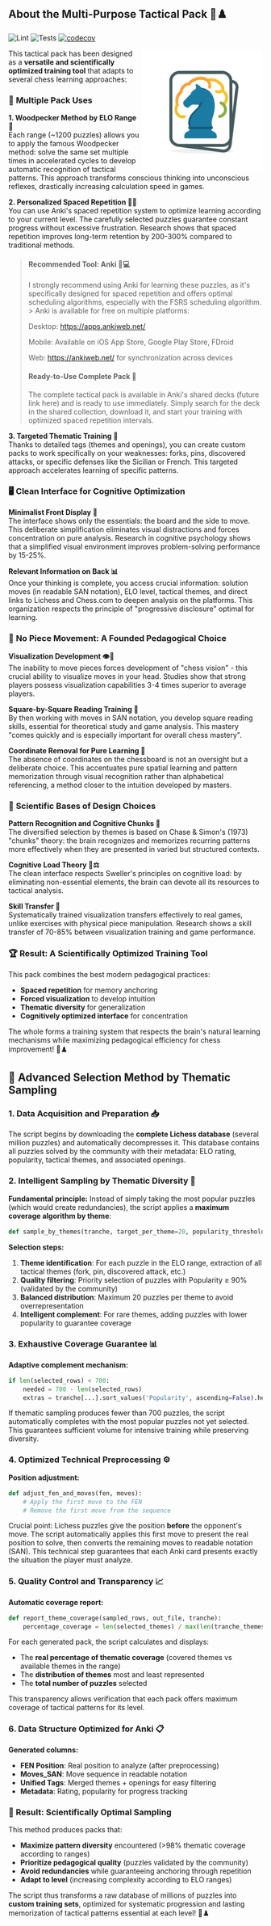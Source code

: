## About the Multi-Purpose Tactical Pack 🎯♟️

![Lint](https://github.com/SKOHscripts/Optimized-Chess-Puzzles/actions/workflows/pylint.yml/badge.svg)
![Tests](https://github.com/SKOHscripts/Optimized-Chess-Puzzles/actions/workflows/tests.yml/badge.svg)
[![codecov](https://codecov.io/gh/SKOHscripts/Optimized-Chess-Puzzles/branch/main/graph/badge.svg)](https://codecov.io/gh/SKOHscripts/Optimized-Chess-Puzzles)

  <img
    align="right"
    src="logo.png"
    alt="Optimized-Chess-Puzzles logo"
    width="240"
    height="240"
  />

This tactical pack has been designed as a **versatile and scientifically optimized training tool** that adapts to several chess learning approaches:

### 🎯 **Multiple Pack Uses**

**1. Woodpecker Method by ELO Range 🔨**  
Each range (~1200 puzzles) allows you to apply the famous Woodpecker method: solve the same set multiple times in accelerated cycles to develop automatic recognition of tactical patterns. This approach transforms conscious thinking into unconscious reflexes, drastically increasing calculation speed in games.

**2. Personalized Spaced Repetition 🧠🔄**  
You can use Anki's spaced repetition system to optimize learning according to your current level. The carefully selected puzzles guarantee constant progress without excessive frustration. Research shows that spaced repetition improves long-term retention by 200-300% compared to traditional methods.
>
> #### Recommended Tool: Anki 📱💻
> I strongly recommend using Anki for learning these puzzles, as it's specifically designed for spaced repetition and offers optimal scheduling algorithms, especially with the FSRS scheduling algorithm. > Anki is available for free on multiple platforms:
>
> Desktop: https://apps.ankiweb.net/
>
> Mobile: Available on iOS App Store, Google Play Store, FDroid
>
> Web: https://ankiweb.net/ for synchronization across devices
>
> #### Ready-to-Use Complete Pack 🎁
> The complete tactical pack is available in Anki's shared decks (future link here) and is ready to use immediately. Simply search for the deck in the shared collection, download it, and start your training with optimized spaced repetition intervals.

**3. Targeted Thematic Training 🎨**  
Thanks to detailed tags (themes and openings), you can create custom packs to work specifically on your weaknesses: forks, pins, discovered attacks, or specific defenses like the Sicilian or French. This targeted approach accelerates learning of specific patterns.

### 🖥️ **Clean Interface for Cognitive Optimization**

**Minimalist Front Display 🎨**  
The interface shows only the essentials: the board and the side to move. This deliberate simplification eliminates visual distractions and forces concentration on pure analysis. Research in cognitive psychology shows that a simplified visual environment improves problem-solving performance by 15-25%.

**Relevant Information on Back 📊**  
Once your thinking is complete, you access crucial information: solution moves (in readable SAN notation), ELO level, tactical themes, and direct links to Lichess and Chess.com to deepen analysis on the platforms. This organization respects the principle of "progressive disclosure" optimal for learning.

### 🚫 **No Piece Movement: A Founded Pedagogical Choice**

**Visualization Development 👁️🧠**  
The inability to move pieces forces development of "chess vision" - this crucial ability to visualize moves in your head. Studies show that strong players possess visualization capabilities 3-4 times superior to average players.

**Square-by-Square Reading Training 📖**  
By then working with moves in SAN notation, you develop square reading skills, essential for theoretical study and game analysis. This mastery "comes quickly and is especially important for overall chess mastery".

**Coordinate Removal for Pure Learning 🎯**  
The absence of coordinates on the chessboard is not an oversight but a deliberate choice. This accentuates pure spatial learning and pattern memorization through visual recognition rather than alphabetical referencing, a method closer to the intuition developed by masters.

### 🔬 **Scientific Bases of Design Choices**

**Pattern Recognition and Cognitive Chunks 🧩**  
The diversified selection by themes is based on Chase & Simon's (1973) "chunks" theory: the brain recognizes and memorizes recurring patterns more effectively when they are presented in varied but structured contexts.

**Cognitive Load Theory 🧠⚖️**  
The clean interface respects Sweller's principles on cognitive load: by eliminating non-essential elements, the brain can devote all its resources to tactical analysis.

**Skill Transfer 🔄**  
Systematically trained visualization transfers effectively to real games, unlike exercises with physical piece manipulation. Research shows a skill transfer of 70-85% between visualization training and game performance.

### 🏆 **Result: A Scientifically Optimized Training Tool**

This pack combines the best modern pedagogical practices:
- **Spaced repetition** for memory anchoring
- **Forced visualization** to develop intuition
- **Thematic diversity** for generalization
- **Cognitively optimized interface** for concentration

The whole forms a training system that respects the brain's natural learning mechanisms while maximizing pedagogical efficiency for chess improvement! 🚀♟️

## 🔬 **Advanced Selection Method by Thematic Sampling**

### **1. Data Acquisition and Preparation 📥**

The script begins by downloading the **complete Lichess database** (several million puzzles) and automatically decompresses it. This database contains all puzzles solved by the community with their metadata: ELO rating, popularity, tactical themes, and associated openings.

### **2. Intelligent Sampling by Thematic Diversity 🎯**

**Fundamental principle:** Instead of simply taking the most popular puzzles (which would create redundancies), the script applies a **maximum coverage algorithm by theme**:

```python
def sample_by_themes(tranche, target_per_theme=20, popularity_threshold=90):
```

**Selection steps:**
1. **Theme identification**: For each puzzle in the ELO range, extraction of all tactical themes (fork, pin, discovered attack, etc.)
2. **Quality filtering**: Priority selection of puzzles with Popularity ≥ 90% (validated by the community)
3. **Balanced distribution**: Maximum 20 puzzles per theme to avoid overrepresentation
4. **Intelligent complement**: For rare themes, adding puzzles with lower popularity to guarantee coverage

### **3. Exhaustive Coverage Guarantee 📊**

**Adaptive complement mechanism:**
```python
if len(selected_rows) < 700:
    needed = 700 - len(selected_rows)
    extras = tranche[...].sort_values('Popularity', ascending=False).head(needed)
```

If thematic sampling produces fewer than 700 puzzles, the script automatically completes with the most popular puzzles not yet selected. This guarantees sufficient volume for intensive training while preserving diversity.

### **4. Optimized Technical Preprocessing ⚙️**

**Position adjustment:**
```python
def adjust_fen_and_moves(fen, moves):
    # Apply the first move to the FEN
    # Remove the first move from the sequence
```

Crucial point: Lichess puzzles give the position **before** the opponent's move. The script automatically applies this first move to present the real position to solve, then converts the remaining moves to readable notation (SAN). This technical step guarantees that each Anki card presents exactly the situation the player must analyze.

### **5. Quality Control and Transparency 📈**

**Automatic coverage report:**
```python
def report_theme_coverage(sampled_rows, out_file, tranche):
    percentage_coverage = len(selected_themes) / max(len(tranche_themes), 1) * 100
```

For each generated pack, the script calculates and displays:
- The **real percentage of thematic coverage** (covered themes vs available themes in the range)
- The **distribution of themes** most and least represented
- The **total number of puzzles** selected

This transparency allows verification that each pack offers maximum coverage of tactical patterns for its level.

### **6. Data Structure Optimized for Anki 📋**

**Generated columns:**
- **FEN Position**: Real position to analyze (after preprocessing)
- **Moves_SAN**: Move sequence in readable notation
- **Unified Tags**: Merged themes + openings for easy filtering
- **Metadata**: Rating, popularity for progress tracking

### **🎯 Result: Scientifically Optimal Sampling**

This method produces packs that:
- **Maximize pattern diversity** encountered (>98% thematic coverage according to ranges)
- **Prioritize pedagogical quality** (puzzles validated by the community)
- **Avoid redundancies** while guaranteeing anchoring through repetition
- **Adapt to level** (increasing complexity according to ELO ranges)

The script thus transforms a raw database of millions of puzzles into **custom training sets**, optimized for systematic progression and lasting memorization of tactical patterns essential at each level! 🚀♟️
